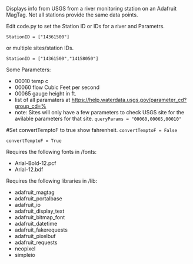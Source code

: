Displays info from USGS from a river monitoring station on an Adafruit MagTag.
Not all stations provide the same data points. 

Edit code.py to set the Station ID or IDs for a river and Parametrs. 

`StationID = ["14361500"]` 

or multiple sites/station IDs. 

`StationID = ["14361500","14158050"]`

Some Parameters:
- 00010 temp c
- 00060 flow Cubic Feet per second
- 00065 gauge height in ft.
- list of all paramaters at https://help.waterdata.usgs.gov/parameter_cd?group_cd=%
- note: Sites will only have a few parameters to check USGS site for the avilable parameters for that site. 
`queryParams = "00060,00065,00010"`

#Set convertTemptoF to true show fahrenheit.
`convertTemptoF = False`

`convertTemptoF = True`

Requires the following fonts in /fonts:
- Arial-Bold-12.pcf
- Arial-12.bdf

Requires the following libraries in /lib:
- adafruit_magtag
- adafruit_portalbase
- adafruit_io
- adafruit_display_text
- adafruit_bitmap_font
- adafruit_datetime
- adafruit_fakerequests
- adafruit_pixelbuf
- adafruit_requests
- neopixel
- simpleio
